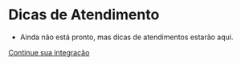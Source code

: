 # Dicas de Atendimento

- Ainda não está pronto, mas dicas de atendimentos estarão aqui.

[Continue sua integração](../atendimento/boas_praticas.md)